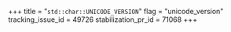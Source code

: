 +++
title = "`std::char::UNICODE_VERSION`"
flag = "unicode_version"
tracking_issue_id = 49726
stabilization_pr_id = 71068
+++

